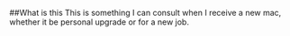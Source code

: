 ##What is this
This is something I can consult when I receive a new mac, whether it be personal upgrade or for a new job.
